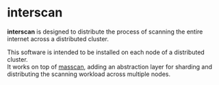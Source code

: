 # interscan

**interscan** is designed to distribute the process of scanning the entire internet across a distributed cluster.

This software is intended to be installed on each node of a distributed cluster.  
It works on top of [masscan](https://github.com/robertdavidgraham/masscan), adding an abstraction layer for sharding and distributing the scanning workload across multiple nodes.

